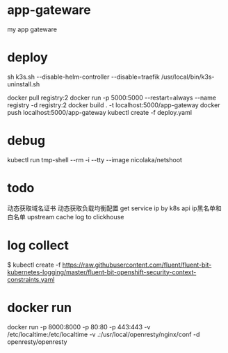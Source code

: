 # app-gateware
my app gateware


# deploy
sh k3s.sh --disable-helm-controller --disable=traefik
/usr/local/bin/k3s-uninstall.sh

docker pull registry:2
docker run -p 5000:5000 --restart=always --name registry -d registry:2
docker build . -t localhost:5000/app-gateway
docker push localhost:5000/app-gateway
kubectl create -f deploy.yaml


# debug
kubectl run tmp-shell --rm -i --tty --image nicolaka/netshoot


# todo
动态获取域名证书
动态获取负载均衡配置
get service ip by k8s api
ip黑名单和白名单
upstream cache
log to clickhouse


# log collect
$ kubectl create -f https://raw.githubusercontent.com/fluent/fluent-bit-kubernetes-logging/master/fluent-bit-openshift-security-context-constraints.yaml


# docker run
docker run -p 8000:8000 -p 80:80 -p 443:443 -v /etc/localtime:/etc/localtime -v .:/usr/local/openresty/nginx/conf -d openresty/openresty

